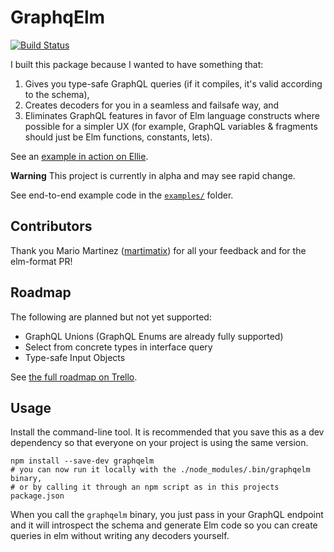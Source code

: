 # GraphqElm

[![Build Status](https://travis-ci.org/dillonkearns/graphqelm.svg?branch=master)](https://travis-ci.org/dillonkearns/graphqelm)

I built this package because I wanted to have something that:

1. Gives you type-safe GraphQL queries (if it compiles, it's valid according to the schema),
2. Creates decoders for you in a seamless and failsafe way, and
3. Eliminates GraphQL features in favor of Elm language constructs where possible for a simpler UX (for example, GraphQL variables & fragments should just be Elm functions, constants, lets).

See an [example in action on Ellie](https://rebrand.ly/graphqelm).

**Warning** This project is currently in alpha and may see rapid change.

See end-to-end example code in the
[`examples/`](https://github.com/dillonkearns/graphqelm/tree/master/examples)
folder.

## Contributors

Thank you Mario Martinez ([martimatix](https://github.com/martimatix)) for
all your feedback and for the elm-format PR!

## Roadmap

The following are planned but not yet supported:

* GraphQL Unions (GraphQL Enums are already fully supported)
* Select from concrete types in interface query
* Type-safe Input Objects

See [the full roadmap on Trello](https://trello.com/b/BCIWtZeL/graphqelm).

## Usage

Install the command-line tool. It is recommended that you save this as a dev
dependency so that everyone on your project is using the same version.

```shell
npm install --save-dev graphqelm
# you can now run it locally with the ./node_modules/.bin/graphqelm binary,
# or by calling it through an npm script as in this projects package.json
```

When you call the `graphqelm` binary, you just pass in your GraphQL endpoint and
it will introspect the schema and generate Elm code so you can create queries in
elm without writing any decoders yourself.
